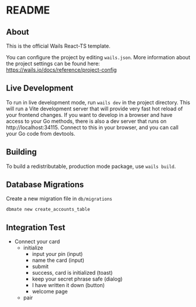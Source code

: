 # README

## About

This is the official Wails React-TS template.

You can configure the project by editing `wails.json`. More information about the project settings can be found
here: https://wails.io/docs/reference/project-config

## Live Development

To run in live development mode, run `wails dev` in the project directory. This will run a Vite development
server that will provide very fast hot reload of your frontend changes. If you want to develop in a browser
and have access to your Go methods, there is also a dev server that runs on http://localhost:34115. Connect
to this in your browser, and you can call your Go code from devtools.

## Building

To build a redistributable, production mode package, use `wails build`.

## Database Migrations

Create a new migration file in `db/migrations`

```
dbmate new create_accounts_table
```

## Integration Test

- Connect your card
  - initialize
    - input your pin (input)
    - name the card (input)
    - submit
    - success, card is initialized (toast)
    - keep your secret phrase safe (dialog)
    - I have written it down (button)
    - welcome page
  - pair
